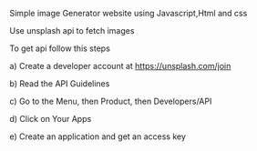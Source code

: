 Simple image Generator website using Javascript,Html and css

Use unsplash api to fetch images

To get api follow this steps

a) Create a developer account at https://unsplash.com/join

b) Read the API Guidelines

c) Go to the Menu, then Product, then Developers/API

d) Click on Your Apps

e) Create an application and get an access key
